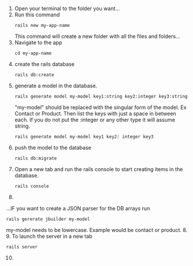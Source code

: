 1. Open your terminal to the folder you want...
2. Run this command
   ```
   rails new my-app-name
   ```
   This command will create a new folder with all the files and folders...
3. Navigate to the app
   ```
   cd my-app-name
   ```
4. create the rails database
   ```
   rails db:create
   ```
5. generate a model in the database. 
   ```
   rails generate model my-model key1:string key2:integer key3:string
   ```
   "my-model" should be replaced with the singular form of the model. Ex Contact or Product.
   Then list the keys with just a space in between each. If you do not put the :integer or any other type it will assume string. 
   ```
   rails generate model my-model key1 key2: integer key3
   ```
6. push the model to the database
   ```
   rails db:migrate
   ```
7. Open a new tab and run the rails console to start creating items in the database. 
   ```
   rails console
   ```
8. 





...IF you want to create a JSON parser for the DB arrays run 
   ```
   rails gererate jbuilder my-model
   ```
   my-model needs to be lowercase. Example would be contact or product.
8. 
9. To launch the server in a new tab
   ```
   rails server
   ```
10. 
<!-- 
5. Add a route in the `config/routes.rb` file
   ```ruby
   get "/products", controller: "products", action: "show_one"
   ``` -->
